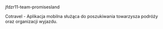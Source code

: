 jfdzr11-team-promisesland

Cotravel - Aplikacja mobilna służąca do poszukiwania towarzysza podróży oraz organizacji wyjazdu.

